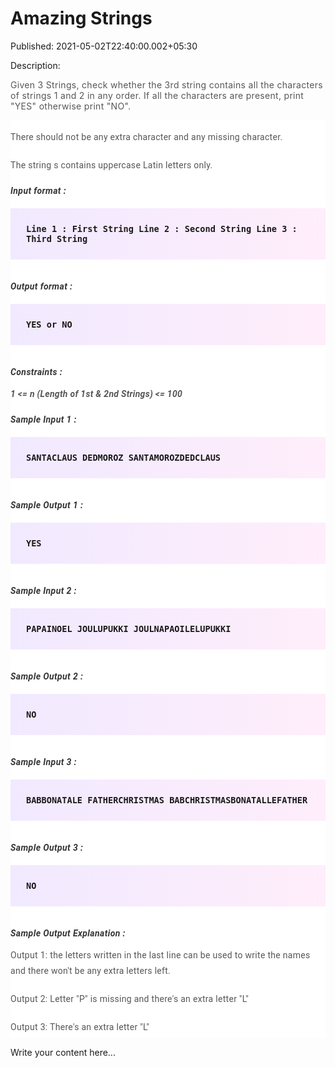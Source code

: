 # Amazing Strings

Published: 2021-05-02T22:40:00.002+05:30

Description: 
      <p><span style="background-color: white; color: #565656;
      font-size: 14px; letter-spacing: 0.3px;">Given 3 Strings, check whether the 3rd string
      contains all the characters of strings 1 and 2 in any order. If all the characters are
      present, print "YES" otherwise print "NO".</span></p><div
      _ngcontent-rho-c119="" class="description ng-star-inserted" style="-webkit-font-smoothing:
      antialiased; background-color: white; font-family: Roboto, sans-serif; font-size: 16px;
      margin: 0px; padding: 0px;"><h4
      id="there-should-not-be-any-extra-character-and-any-missing-character"
      style="-webkit-font-smoothing: antialiased; color: #565656; font-size: 14px; font-weight: 400;
      letter-spacing: 0.3px; line-height: 25px; margin: 0px; padding: 15px 0px 5px;">There should
      not be any extra character and any missing character.</h4><h4
      id="the-string-s-contains-uppercase-latin-letters-only" style="-webkit-font-smoothing:
      antialiased; color: #565656; font-size: 14px; font-weight: 400; letter-spacing: 0.3px;
      line-height: 25px; margin: 0px; padding: 15px 0px 5px;">The string s contains uppercase
      Latin letters only.</h4><h5 id="input-format" style="-webkit-font-smoothing:
      antialiased; color: #353535; font-size: 14px; letter-spacing: 0.4px; margin: 0px; padding:
      15px 0px 0px;">Input format :</h5><pre style="-webkit-font-smoothing: antialiased;
      background-image: linear-gradient(-90deg, rgba(255, 205, 242, 0.35), rgba(215, 193, 255,
      0.35)); font-family: &quot;Open Sans&quot;, sans-serif; font-weight: 600;
      margin-bottom: 20px; margin-top: 20px; max-width: 866px; overflow-x: hidden; padding:
      25px;"><code style="-webkit-font-smoothing: antialiased; margin: 0px; padding:
      0px;">Line 1 : First String
      Line 2 : Second String
      Line 3 : Third String
      </code></pre><h5 id="output-format" style="-webkit-font-smoothing: antialiased;
      color: #353535; font-size: 14px; letter-spacing: 0.4px; margin: 0px; padding: 15px 0px
      0px;">Output format :</h5><pre style="-webkit-font-smoothing: antialiased;
      background-image: linear-gradient(-90deg, rgba(255, 205, 242, 0.35), rgba(215, 193, 255,
      0.35)); font-family: &quot;Open Sans&quot;, sans-serif; font-weight: 600;
      margin-bottom: 20px; margin-top: 20px; max-width: 866px; overflow-x: hidden; padding:
      25px;"><code style="-webkit-font-smoothing: antialiased; margin: 0px; padding:
      0px;">YES or NO
      </code></pre><h5 id="constraints" style="-webkit-font-smoothing: antialiased;
      color: #353535; font-size: 14px; letter-spacing: 0.4px; margin: 0px; padding: 15px 0px
      0px;">Constraints :</h5><h4 id="1-lt-n-length-of-1st-amp-2nd-strings-lt-100"
      style="-webkit-font-smoothing: antialiased; color: #565656; font-size: 14px; font-weight: 400;
      letter-spacing: 0.3px; line-height: 25px; margin: 0px; padding: 15px 0px 5px;"><strong
      style="-webkit-font-smoothing: antialiased; margin: 0px; padding: 0px;"><em
      style="-webkit-font-smoothing: antialiased; margin: 0px; padding: 0px;">1 &lt;= n
      (Length of 1st &amp; 2nd Strings) &lt;=
      100</em></strong></h4></div><div _ngcontent-rho-c119=""
      class="description ng-star-inserted" style="-webkit-font-smoothing: antialiased;
      background-color: white; font-family: Roboto, sans-serif; font-size: 16px; margin: 0px;
      padding: 0px;"><h5 id="sample-input-1" style="-webkit-font-smoothing: antialiased;
      color: #353535; font-size: 14px; letter-spacing: 0.4px; margin: 0px; padding: 15px 0px
      0px;">Sample Input 1 :</h5><pre style="-webkit-font-smoothing: antialiased;
      background-image: linear-gradient(-90deg, rgba(255, 205, 242, 0.35), rgba(215, 193, 255,
      0.35)); font-family: &quot;Open Sans&quot;, sans-serif; font-weight: 600;
      margin-bottom: 20px; margin-top: 20px; max-width: 866px; overflow-x: hidden; padding:
      25px;"><code style="-webkit-font-smoothing: antialiased; margin: 0px; padding:
      0px;">SANTACLAUS
      DEDMOROZ
      SANTAMOROZDEDCLAUS
      </code></pre><h5 id="sample-output-1" style="-webkit-font-smoothing:
      antialiased; color: #353535; font-size: 14px; letter-spacing: 0.4px; margin: 0px; padding:
      15px 0px 0px;">Sample Output 1 :</h5><pre style="-webkit-font-smoothing:
      antialiased; background-image: linear-gradient(-90deg, rgba(255, 205, 242, 0.35), rgba(215,
      193, 255, 0.35)); font-family: &quot;Open Sans&quot;, sans-serif; font-weight: 600;
      margin-bottom: 20px; margin-top: 20px; max-width: 866px; overflow-x: hidden; padding:
      25px;"><code style="-webkit-font-smoothing: antialiased; margin: 0px; padding:
      0px;">YES
      </code></pre><h5 id="sample-input-2" style="-webkit-font-smoothing:
      antialiased; color: #353535; font-size: 14px; letter-spacing: 0.4px; margin: 0px; padding:
      15px 0px 0px;">Sample Input 2 :</h5><pre style="-webkit-font-smoothing:
      antialiased; background-image: linear-gradient(-90deg, rgba(255, 205, 242, 0.35), rgba(215,
      193, 255, 0.35)); font-family: &quot;Open Sans&quot;, sans-serif; font-weight: 600;
      margin-bottom: 20px; margin-top: 20px; max-width: 866px; overflow-x: hidden; padding:
      25px;"><code style="-webkit-font-smoothing: antialiased; margin: 0px; padding:
      0px;">PAPAINOEL
      JOULUPUKKI
      JOULNAPAOILELUPUKKI
      </code></pre><h5 id="sample-output-2" style="-webkit-font-smoothing:
      antialiased; color: #353535; font-size: 14px; letter-spacing: 0.4px; margin: 0px; padding:
      15px 0px 0px;">Sample Output 2 :</h5><pre style="-webkit-font-smoothing:
      antialiased; background-image: linear-gradient(-90deg, rgba(255, 205, 242, 0.35), rgba(215,
      193, 255, 0.35)); font-family: &quot;Open Sans&quot;, sans-serif; font-weight: 600;
      margin-bottom: 20px; margin-top: 20px; max-width: 866px; overflow-x: hidden; padding:
      25px;"><code style="-webkit-font-smoothing: antialiased; margin: 0px; padding:
      0px;">NO
      </code></pre><h5 id="sample-input-3" style="-webkit-font-smoothing:
      antialiased; color: #353535; font-size: 14px; letter-spacing: 0.4px; margin: 0px; padding:
      15px 0px 0px;">Sample Input 3 :</h5><pre style="-webkit-font-smoothing:
      antialiased; background-image: linear-gradient(-90deg, rgba(255, 205, 242, 0.35), rgba(215,
      193, 255, 0.35)); font-family: &quot;Open Sans&quot;, sans-serif; font-weight: 600;
      margin-bottom: 20px; margin-top: 20px; max-width: 866px; overflow-x: hidden; padding:
      25px;"><code style="-webkit-font-smoothing: antialiased; margin: 0px; padding:
      0px;">BABBONATALE
      FATHERCHRISTMAS
      BABCHRISTMASBONATALLEFATHER
      </code></pre><h5 id="sample-output-3" style="-webkit-font-smoothing:
      antialiased; color: #353535; font-size: 14px; letter-spacing: 0.4px; margin: 0px; padding:
      15px 0px 0px;">Sample Output 3 :</h5><pre style="-webkit-font-smoothing:
      antialiased; background-image: linear-gradient(-90deg, rgba(255, 205, 242, 0.35), rgba(215,
      193, 255, 0.35)); font-family: &quot;Open Sans&quot;, sans-serif; font-weight: 600;
      margin-bottom: 20px; margin-top: 20px; max-width: 866px; overflow-x: hidden; padding:
      25px;"><code style="-webkit-font-smoothing: antialiased; margin: 0px; padding:
      0px;">NO
      </code></pre><h5 id="sample-output-explanation" style="-webkit-font-smoothing:
      antialiased; color: #353535; font-size: 14px; letter-spacing: 0.4px; margin: 0px; padding:
      15px 0px 0px;">Sample Output Explanation :</h5><h4
      id="output-1-the-letters-written-in-the-last-line-can-be-used-to-write-the-names-and-there-won-39-t-be-any-extra-letters-left"
      style="-webkit-font-smoothing: antialiased; color: #565656; font-size: 14px; font-weight: 400;
      letter-spacing: 0.3px; line-height: 25px; margin: 0px; padding: 15px 0px 5px;">Output 1:
      the letters written in the last line can be used to write the names and there won't be any
      extra letters left.</h4><h4
      id="output-2-letter-quot-p-quot-is-missing-and-there-39-s-an-extra-letter-quot-l-quot"
      style="-webkit-font-smoothing: antialiased; color: #565656; font-size: 14px; font-weight: 400;
      letter-spacing: 0.3px; line-height: 25px; margin: 0px; padding: 15px 0px 5px;">Output 2:
      Letter "P" is missing and there's an extra letter "L"</h4><h4
      id="output-3-there-39-s-an-extra-letter-quot-l-quot" style="-webkit-font-smoothing:
      antialiased; color: #565656; font-size: 14px; font-weight: 400; letter-spacing: 0.3px;
      line-height: 25px; margin: 0px; padding: 15px 0px 5px;">Output 3: There's an extra letter
      "L"</h4></div>
      <script
      src="https://gist.github.com/Svastikkka/cf586420d63edf4483e607355ed46824.js"></script>

Write your content here...